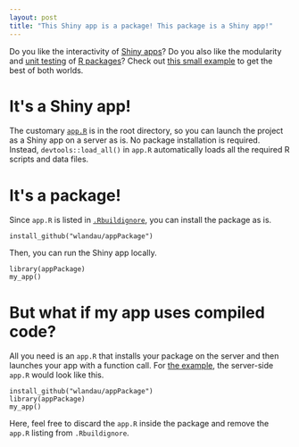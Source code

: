 ```yaml
---
layout: post
title: "This Shiny app is a package! This package is a Shiny app!"
---
```


Do you like the interactivity of <a href="http://shiny.rstudio.com/">Shiny apps</a>? Do you also like the modularity and <a href="http://r-pkgs.had.co.nz/tests.html">unit testing</a> of <a href="http://r-pkgs.had.co.nz/">R packages</a>? Check out <a href="https://github.com/wlandau/appPackage">this small example</a> to get the best of both worlds.

# It's a Shiny app!

The customary <a href="http://shiny.rstudio.com/articles/single-file.html"><code>app.R</code></a> is in the root directory, so you can launch the project as a Shiny app on a server as is. No package installation is required. Instead, <code>devtools::load_all()</code> in <code>app.R</code> automatically loads all the required R scripts and data files.

# It's a package!

Since <code>app.R</code> is listed in <a href="http://r-pkgs.had.co.nz/package.html"><code>.Rbuildignore</code></a>, you can install the package as is.

<pre><code>install_github("wlandau/appPackage")
</code></pre>

Then, you can run the Shiny app locally.

<pre><code>library(appPackage)
my_app()
</code></pre>

# But what if my app uses compiled code?

All you need is an <code>app.R</code> that installs your package on the server and then launches your app with a function call.
For <a href="https://github.com/wlandau/appPackage">the example</a>, the server-side <code>app.R</code> would look like this.

<pre><code>install_github("wlandau/appPackage")
library(appPackage)
my_app()
</code></pre>

Here, feel free to discard the <code>app.R</code> inside the package and remove the <code>app.R</code> listing from <code>.Rbuildignore</code>.

